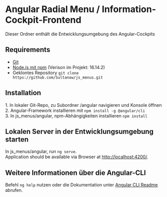 
# Angular Radial Menu / Information-Cockpit-Frontend

Dieser Ordner enthält die Entwicklungsumgebung des Angular-Cockpits


## Requirements

- [Git](https://git-scm.com/download)
- [Node.js mit npm](https://nodejs.org/en/download/) (Verison im Projekt: 16.14.2)
- Geklontes Repository
    ```git clone https://github.com/Sultanow/js_menus.git```

## Installation

  1\. In lokaler Git-Repo, zu Subordner /angular navigieren und Konsole öffnen  
  2\. Angular-Framework installieren mit ```npm install -g @angular/cli```  
  3\. In js_menus/angular, npm-Abhängigkeiten installieren ```npm install```

## Lokalen Server in der Entwicklungsumgebung starten

In js_menus/angular, run ```ng serve```.  
Application should be available via Browser at [http://localhost:4200/](http://localhost:4200/).

## Weitere Informationen über die Angular-CLI

Befehl ```ng help``` nutzen oder die Dokumentation unter [Angular CLI Readme](https://github.com/angular/angular-cli/blob/master/README.md) abrufen.


